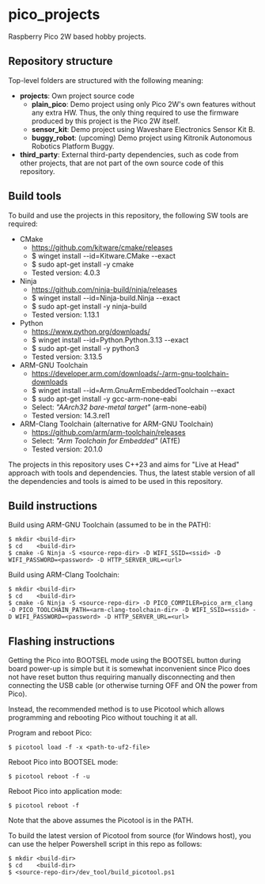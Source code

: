 # pico_projects
Raspberry Pico 2W based hobby projects.

## Repository structure
Top-level folders are structured with the following meaning:

- **projects**: Own project source code
    - **plain_pico**: Demo project using only Pico 2W's own features without any extra HW. Thus, the only thing required to use the firmware produced by this project is the Pico 2W itself.
    - **sensor_kit**: Demo project using Waveshare Electronics Sensor Kit B.
    - **buggy_robot**: (upcoming) Demo project using Kitronik Autonomous Robotics Platform Buggy.
- **third_party**: External third-party dependencies, such as code from other projects, that are not part of the own source code of this repository.

## Build tools
To build and use the projects in this repository, the following SW tools are required:

- CMake
    - https://github.com/kitware/cmake/releases
    - $ winget install --id=Kitware.CMake --exact
    - $ sudo apt-get install -y cmake
    - Tested version: 4.0.3
- Ninja
    - https://github.com/ninja-build/ninja/releases
    - $ winget install --id=Ninja-build.Ninja --exact
    - $ sudo apt-get install -y ninja-build
    - Tested version: 1.13.1
- Python
    - https://www.python.org/downloads/
    - $ winget install --id=Python.Python.3.13 --exact
    - $ sudo apt-get install -y python3
    - Tested version: 3.13.5
- ARM-GNU Toolchain
    - https://developer.arm.com/downloads/-/arm-gnu-toolchain-downloads
    - $ winget install --id=Arm.GnuArmEmbeddedToolchain --exact
    - $ sudo apt-get install -y gcc-arm-none-eabi
    - Select: _"AArch32 bare-metal target"_ (arm-none-eabi)
    - Tested version: 14.3.rel1
- ARM-Clang Toolchain (alternative for ARM-GNU Toolchain)
    - https://github.com/arm/arm-toolchain/releases
    - Select: _"Arm Toolchain for Embedded"_ (ATfE)
    - Tested version: 20.1.0

The projects in this repository uses C++23 and aims for "Live at Head" approach with tools and dependencies. Thus, the latest stable version of all the dependencies and tools is aimed to be used in this repository.

## Build instructions
Build using ARM-GNU Toolchain (assumed to be in the PATH):

    $ mkdir <build-dir>
    $ cd    <build-dir>
    $ cmake -G Ninja -S <source-repo-dir> -D WIFI_SSID=<ssid> -D WIFI_PASSWORD=<password> -D HTTP_SERVER_URL=<url>

Build using ARM-Clang Toolchain:

    $ mkdir <build-dir>
    $ cd    <build-dir>
    $ cmake -G Ninja -S <source-repo-dir> -D PICO_COMPILER=pico_arm_clang -D PICO_TOOLCHAIN_PATH=<arm-clang-toolchain-dir> -D WIFI_SSID=<ssid> -D WIFI_PASSWORD=<password> -D HTTP_SERVER_URL=<url>

## Flashing instructions
Getting the Pico into BOOTSEL mode using the BOOTSEL button during board power-up is simple but it is somewhat inconvenient since Pico does not have reset button thus requiring manually disconnecting and then connecting the USB cable (or otherwise turning OFF and ON the power from Pico).

Instead, the recommended method is to use Picotool which allows programming and rebooting Pico without touching it at all.

Program and reboot Pico:

    $ picotool load -f -x <path-to-uf2-file>

Reboot Pico into BOOTSEL mode:

    $ picotool reboot -f -u

Reboot Pico into application mode:

    $ picotool reboot -f

Note that the above assumes the Picotool is in the PATH.

To build the latest version of Picotool from source (for Windows host), you can use the helper Powershell script in this repo as follows:

    $ mkdir <build-dir>
    $ cd    <build-dir>
    $ <source-repo-dir>/dev_tool/build_picotool.ps1
